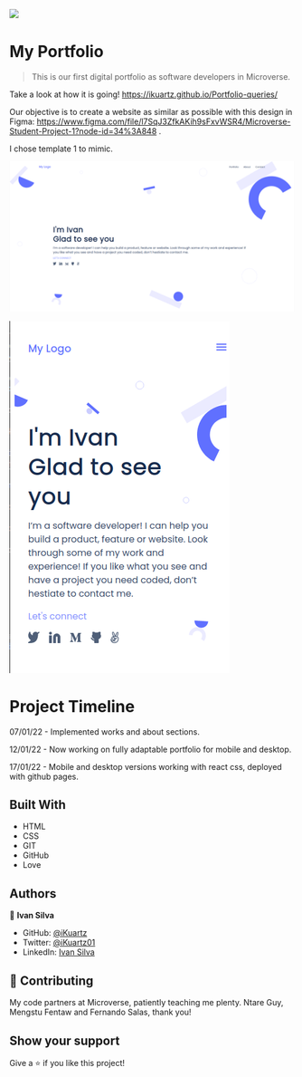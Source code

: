 ![](https://img.shields.io/badge/Microverse-blueviolet)

# My Portfolio

> This is our first digital portfolio as software developers in Microverse.

Take a look at how it is going! https://ikuartz.github.io/Portfolio-queries/

Our objective is to create a website as similar as possible with this design
in Figma: https://www.figma.com/file/l7SqJ3ZfkAKih9sFxvWSR4/Microverse-Student-Project-1?node-id=34%3A848 .

I chose template 1 to mimic.

![screenshot](./images/screenshot1.png)

![screenshot](./images/screenshot2.png)

# Project Timeline

07/01/22 - Implemented works and about sections.

12/01/22 - Now working on fully adaptable portfolio for mobile and desktop.

17/01/22 - Mobile and desktop versions working with react css, deployed with github pages.

## Built With

- HTML
- CSS
- GIT
- GitHub
- Love

## Authors

👤 **Ivan Silva**

- GitHub: [@iKuartz](https://github.com/iKuartz/)
- Twitter: [@iKuartz01](https://twitter.com/iKuartz01)
- LinkedIn: [Ivan Silva](https://www.linkedin.com/in/ivan-silva-a47058b3/)

## 🤝 Contributing

My code partners at Microverse, patiently teaching me plenty.
Ntare Guy, Mengstu Fentaw and Fernando Salas, thank you!

## Show your support

Give a ⭐️ if you like this project!
